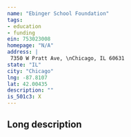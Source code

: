 ```yaml
---
name: "Ebinger School Foundation"
tags:
- education
- funding
ein: 753023008
homepage: "N/A"
address: |
 7350 W Pratt Ave, \nChicago, IL 60631
state: "IL"
city: "Chicago"
lng: -87.8107
lat: 42.00435
description: ""
is_501c3: X
---
```


## Long description


